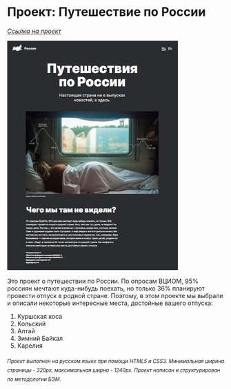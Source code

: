 # Проект: Путешествие по России
*[Ссылка на проект]( https://anastasiiakunstman.github.io/russian-travel/index.html )*

![Путешествие по России](/image/%D0%BF%D1%83%D1%82%D0%B5%D1%88%D0%B5%D1%81%D1%82%D0%B2%D0%B8%D0%B5%20%D0%BF%D0%BE%20%D0%A0%D0%BE%D1%81%D1%81%D0%B8%D0%B8.JPG)

Это проект о путешествии по России.
По опросам ВЦИОМ, 95% россиян мечтают куда-нибудь поехать, но только 36% планируют провести отпуск в родной стране.
Поэтому, в этом проекте мы выбрали и описали некоторые интересные места, достойные вашего отпуска:

1. Куршская коса
2. Кольский
3. Алтай
4. Зимний Байкал
5. Карелия

<sub>*Проект выполнен на русском языке при помощи HTML5 и CSS3. Минимальная ширина страницы - 320px, максимальная ширна - 1240px. Проект написан и структурирован по методологии БЭМ.*</sub>
